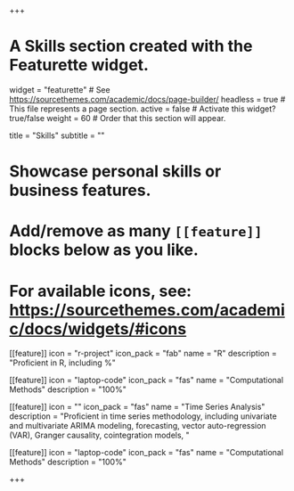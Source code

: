 +++
# A Skills section created with the Featurette widget.
widget = "featurette"  # See https://sourcethemes.com/academic/docs/page-builder/
headless = true  # This file represents a page section.
active = false  # Activate this widget? true/false
weight =   60 # Order that this section will appear.

title = "Skills"
subtitle = ""

# Showcase personal skills or business features.
# 
# Add/remove as many `[[feature]]` blocks below as you like.
# 
# For available icons, see: https://sourcethemes.com/academic/docs/widgets/#icons

[[feature]]
  icon = "r-project"
  icon_pack = "fab"
  name = "R"
  description = "Proficient in R, including %"
  
[[feature]]
  icon = "laptop-code"
  icon_pack = "fas"
  name = "Computational Methods"
  description = "100%" 
  
[[feature]]
  icon = ""
  icon_pack = "fas"
  name = "Time Series Analysis"
  description = "Proficient in time series methodology, including univariate and multivariate ARIMA modeling, forecasting, vector auto-regression (VAR), Granger causality, cointegration models, "  
  
[[feature]]
  icon = "laptop-code"
  icon_pack = "fas"
  name = "Computational Methods"
  description = "100%" 
  

+++

